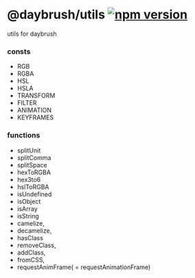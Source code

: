 # @daybrush/utils  [![npm version](https://badge.fury.io/js/%40daybrush%2Futils.svg)](https://badge.fury.io/js/%40daybrush%2Futils)


utils for daybrush

### consts
* RGB
* RGBA
* HSL
* HSLA
* TRANSFORM
* FILTER
* ANIMATION
* KEYFRAMES

### functions
* splitUnit
* splitComma
* splitSpace
* hexToRGBA
* hex3to6
* hslToRGBA
* isUndefined
* isObject
* isArray
* isString
* camelize,
* decamelize,
* hasClass
* removeClass,
* addClass,
* fromCSS,
* requestAnimFrame( = requestAnimationFrame)